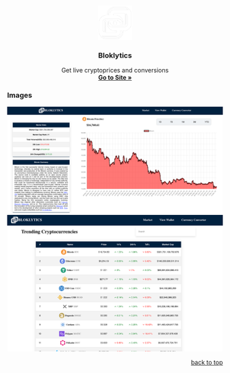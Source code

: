 <a name="readme-top"></a>
<br />
<div align="center">
  <a href='http://bloklytics.com/' target="_blank" rel="noopener noreferrer">
    <img src="build/static/media/logo.dc070e4142e4d52e3821.png" alt="Logo" width="80" height="80">
    </a>

<h3 align="center">Bloklytics</h3>

  <p align="center">
    Get live cryptoprices and conversions
    <br />
    <a href="http://bloklytics.com/" target="_blank" rel="noopener noreferrer"/"><strong>Go to Site »</strong></a><br/>
  </p>
</div>





### Images
![Home](one.png)
![Home](market.png)





<p align="right"><a href="#readme-top">back to top</a></p>





